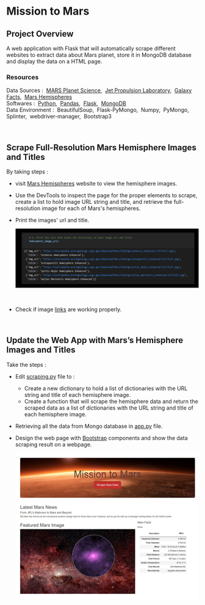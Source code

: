 # Mission to Mars

## Project Overview
A web application with Flask that will automatically scrape different websites to extract data about Mars planet, store it in MongoDB database and display the data on a HTML page.

### Resources
Data Sources : &nbsp;[MARS Planet Science](https://data-class-mars.s3.amazonaws.com/Mars/index.html),&nbsp; [Jet Propulsion Laboratory](https://data-class-jpl-space.s3.amazonaws.com/JPL_Space/index.html),&nbsp; [Galaxy Facts](https://data-class-mars-facts.s3.amazonaws.com/Mars_Facts/index.html),&nbsp; [Mars Hemispheres](https://astrogeology.usgs.gov/search/results?q=hemisphere+enhanced&k1=target&v1=Mars)
<br/>
Softwares : &nbsp;[Python](https://www.python.org/doc/essays/blurb/),&nbsp; [Pandas](https://www.anaconda.com/products/distribution),&nbsp; [Flask](https://flask.palletsprojects.com/en/2.1.x/tutorial/database/),&nbsp; [MongoDB](https://www.mongodb.com/docs/manual/tutorial/install-mongodb-on-windows/)
<br/>
Data Environment : &nbsp;BeautifulSoup,&nbsp; Flask-PyMongo,&nbsp; Numpy,&nbsp; PyMongo,&nbsp; Splinter,&nbsp; webdriver-manager,&nbsp; Bootstrap3

<br/>

## Scrape Full-Resolution Mars Hemisphere Images and Titles 
By taking steps :
- visit [Mars Hemispheres](https://astrogeology.usgs.gov/search/results?q=hemisphere+enhanced&k1=target&v1=Mars) website to view the hemisphere images.
- Use the DevTools to inspect the page for the proper elements to scrape, create a list to hold image URL string and title, and retrieve the full-resolution image for each of Mars's hemispheres.
- Print the images' url and title. <br/>

   ![01.png](/Images/01.png)

<br/>

- Check if image [links](https://astropedia.astrogeology.usgs.gov/download/Mars/Viking/syrtis_major_enhanced.tif/full.jpg) are working properly.
<br/>

## Update the Web App with Mars’s Hemisphere Images and Titles
Take the steps :
- Edit [scraping.py](scraping.py) file to :
  - Create a new dictionary to hold a list of dictionaries with the URL string and title of each hemisphere image.
  - Create a function that will scrape the hemisphere data and return the scraped data as a list of dictionaries with the URL string and title of each hemisphere image.
- Retrieving all the data from Mongo database in [app.py](app.py) file.
- Design the web page with [Bootstrap](https://getbootstrap.com/docs/3.3/css/) components and show the data scraping result on a webpage. <br/>
   
   ![02.png](Images/02.png)

<br/>
